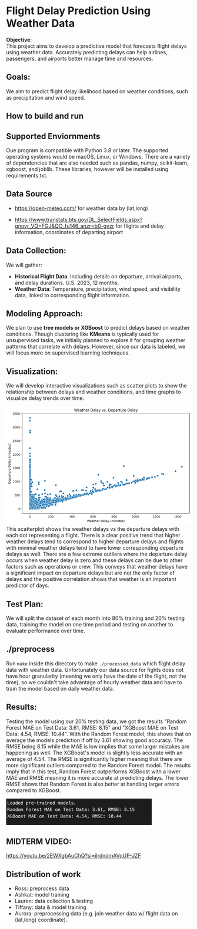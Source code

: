 # Flight Delay Prediction Using Weather Data

**Objective**:  
This project aims to develop a predictive model that forecasts flight delays
using weather data. Accurately predicting delays can help airlines, passengers,
and airports better manage time and resources.

## Goals:
We aim to predict flight delay likelihood based on weather conditions, such as
precipitation and wind speed.

## How to build and run

## Supported Enviornments
Oue program is compatible with Python 3.8 or later. The supported operating systems would be
macOS, Linux, or Windows. There are a variety of dependencies that are also needed such as 
pandas, numpy, scikit-learn, xgboost, and joblib. These libraries, however will be installed 
using requirements.txt.

## Data Source
- https://open-meteo.com/ for weather data by (lat,long)

- https://www.transtats.bts.gov/DL_SelectFields.aspx?gnoyr_VQ=FGJ&QO_fu146_anzr=b0-gvzr
for flights and delay information, coordinates of departing airport

## Data Collection:
We will gather:
- **Historical Flight Data**: Including details on departure, arrival airports,
  and delay durations. U.S. 2023, 12 months.
- **Weather Data**: Temperature, precipitation, wind speed, and visibility data,
  linked to corresponding flight information.

## Modeling Approach:
We plan to use **tree models or XGBoost** to predict delays based on weather
conditions. Though clustering like **KMeans** is typically used for unsupervised
tasks, we initially planned to explore it for grouping weather patterns that
correlate with delays. However, since our data is labeled, we will focus more on
supervised learning techniques.

## Visualization:
We will develop interactive visualizations such as scatter plots to show the
relationship between delays and weather conditions, and time graphs to visualize
delay trends over time.

![Scatterplot](images/Scatterplot.png)
This scatterplot shows the weather delays vs the departure delays with each dot 
representing a flight. There is a clear positive trend that higher weather delays
tend to correspond to higher departure delays and flights with minimal weather
delays tend to have lower corresponding departure delays as well. There are a few 
extreme outliers where the departure delay occurs when weather delay is zero and
these delays can be due to other factors such as operations or crew. This conveys 
that weather delays have a significant impact on departure delays but are not the
only factor of delays and the positive correlation shows that weather is an 
important predictor of days. 

## Test Plan:
We will split the dataset of each month into 80% training and 20% testing data,
training the model on one time period and testing on another to evaluate performance
over time.

## ./preprocess
Run `make` inside this directory to make `./processed_data` which flight delay
data with weather data. Unfortunately our data source for fights does not have
hour granularity (meaning we only have the date of the flight, not the time), so
we couldn't take advantage of hourly weather data and have to train the model
based on daily weather data.

## Results:
Testing the model using our 20% testing data, we got the results "Random Forest MAE 
on Test Data: 3.61, RMSE: 8.15" and "XGBoost MAE on Test Data: 4.54, RMSE: 10.44". With
the Random Forest model, this shows that on average the models prediction if off by 3.61
showing good accuracy. The RMSE being 8.15 while the MAE is low implies that some larger 
mistakes are happening as well. The XGBoost's model is slightly less accurate with an 
average of 4.54. The RMSE is significantly higher meaning that there are more significant
outliers compared to the Random Forest model. The results imply that in this test, Random 
Forest outperforms XGBoost with a lower MAE and RMSE meaning it is more accurate at 
predicting delays. The lower RMSE shows that Random Forest is also better at handling larger 
errors compared to XGBoost.

![Results](images/Results.png)

## **MIDTERM VIDEO**: 
https://youtu.be/2EWXgbAuChQ?si=ilrdndmAVqUP-JZF

## Distribution of work
  * Ross: preprocess data
  * Ashkat: model training
  * Lauren: data collection & testing
  * Tiffany: data & model training
  * Aurora: preprocessing data (e.g. join weather data w/ flight data on
    (lat,long) coordinate).

